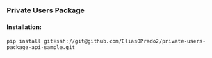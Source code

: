 ### Private Users Package

#### Installation: 
```
pip install git+ssh://git@github.com/EliasOPrado2/private-users-package-api-sample.git
```